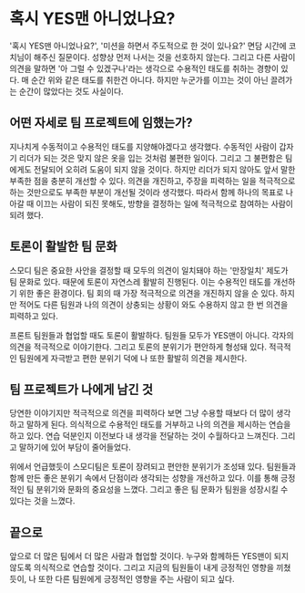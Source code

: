 # 혹시 YES맨 아니었나요?

'혹시 YES맨 아니었나요?', '미션을 하면서 주도적으로 한 것이 있나요?' 면담 시간에 코치님이 해주신 질문이다. 성향상 먼저 나서는 것을 선호하지 않는다. 그리고 다른 사람이 의견을 말하면 '아 그럴 수 있겠구나'라는 생각으로 수용적인 태도를 취하는 경향이 있다. 매 순간 위와 같은 태도를 취한건 아니다. 하지만 누군가를 이끄는 것이 아닌 끌려가는 순간이 많았다는 것도 사실이다.

## 어떤 자세로 팀 프로젝트에 임했는가?
지나치게 수동적이고 수용적인 태도를 지양해야겠다고 생각했다. 수동적인 사람이 갑자기 리더가 되는 것은 맞지 않은 옷을 입는 것처럼 불편한 일이다. 그리고 그 불편함은 팀에게도 전달되어 오히려 도움이 되지 않을 것이다. 하지만 리더가 되지 않아도 앞서 말한 부족한 점을 충분히 개선할 수 있다. 의견을 개진하고, 주장을 피력하는 일을 적극적으로 하는 것만으로도 부족한 부분이 개선될 것이라 생각했다. 따라서 함께 하나의 목표로 나아갈 때 이끄는 사람이 되진 못해도, 방향을 결정하는 일에 적극적으로 참여하는 사람이 되려 했다.

## 토론이 활발한 팀 문화
스모디 팀은 중요한 사안을 결정할 때 모두의 의견이 일치돼야 하는 '만장일치' 제도가 팀 문화로 있다. 때문에 토론이 자연스레 활발히 진행된다. 이는 수용적인 태도를 개선하기 위한 좋은 환경이다. 팀 회의 때 가장 적극적으로 의견을 개진하지 않을 순 있다. 하지만 적어도 다른 팀원과 나의 의견이 상충되는 상황이 와도 수용하지 않고 한 번 의견을 피력하고 있다.

프론트 팀원들과 협업할 때도 토론이 활발하다. 팀원들 모두가 YES맨이 아니다. 각자의 의견을 적극적으로 이야기한다. 그리고 토론의 분위기가 편안하게 형성돼 있다. 적극적인 팀원에게 자극받고 편한 분위기 덕에 나 또한 활발히 의견을 제시한다. 

## 팀 프로젝트가 나에게 남긴 것
당연한 이야기지만 적극적으로 의견을 피력하다 보면 그냥 수용할 때보다 더 많이 생각하고 말하게 된다. 의식적으로 수용적인 태도를 거부하고 나의 의견을 제시하는 연습을 하고 있다. 연습 덕분인지 이전보다 내 생각을 전달하는 것이 수월하다고 느껴진다. 그리고 말하기에 있어 부담이 줄어들었다.

위에서 언급했듯이 스모디팀은 토론이 장려되고 편안한 분위기가 조성돼 있다. 팀원들과 함께 만든 좋은 분위기 속에서 단점이라 생각되는 성향을 개선하고 있다. 이를 통해 긍정적인 팀 분위기와 문화의 중요성을 느꼈다. 그리고 좋은 팀 문화가 팀원을 성장시킬 수 있다는 것을 느꼈다.

## 끝으로
앞으로 더 많은 팀에서 더 많은 사람과 협업할 것이다. 누구와 함께하든 YES맨이 되지 않도록 의식적으로 연습할 것이다. 그리고 지금의 팀원들이 내게 긍정적인 영향을 끼쳤듯이, 나 또한 다른 팀원에게 긍정적인 영향을 주는 사람이 되고 싶다.
